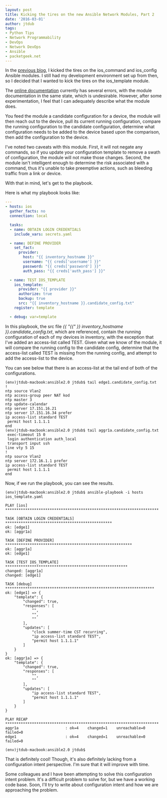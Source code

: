 ```yaml
---
layout: post
title: Kicking the tires on the new Ansible Network Modules, Part 2
date: '2016-03-01'
author: jtdub
tags:
- Python Tips
- Network Programmability
- DevOps
- Network DevOps
- Ansible
- packetgeek.net
---
```


In the [previous blog](http://www.packetgeek.net/2016/02/kicking-the-tires-with-the-new-ansible-network-modules/), I kicked the tires on the ios_command and ios_config Ansible modules. I still had my development environment set up from then, so I decided that I wanted to kick the tires on the ios_template module.

The [online documentation](http://docs.ansible.com/ansible/ios_template_module.html) currently has several errors, with the module documentation in the same state, which is undesirable. However, after some experimentation, I feel that I can adequately describe what the module does.

You feed the module a candidate configuration for a device, the module will then reach out to the device, pull its current running configuration, compare the running configuration to the candidate configuration, determine what configuration needs to be added to the device based upon the comparison, then add the configuration to the device.

I've noted two caveats with this module. First, it will not negate any commands, so if you update your configuration template to remove a swath of configuration, the module will not make those changes. Second, the module isn't intelligent enough to determine the risk associated with a command, thus it's unable to take preemptive actions, such as bleeding traffic from a link or device.

With that in mind, let's get to the playbook.

Here is what my playbook looks like:

```yaml
---
- hosts: ios
  gather_facts: no
  connection: local

  tasks:
  - name: OBTAIN LOGIN CREDENTIALS
    include_vars: secrets.yaml

  - name: DEFINE PROVIDER
    set_fact:
      provider:
        host: "{{ inventory_hostname }}"
        username: "{{ creds['username'] }}"
        password: "{{ creds['password'] }}"
        auth_pass: "{{ creds['auth_pass'] }}"

  - name: TEST IOS_TEMPLATE 
    ios_template:
      provider: "{{ provider }}"
      authorize: true
      backup: true
      src: "{{ inventory_hostname }}.candidate_config.txt"
    register: template

  - debug: var=template
```

In this playbook, the src file *{{ "{{" }} inventory_hostname }}.candidate_config.txt*, which are referenced, contain the running configuration of each of my devices in inventory, with the exception that I've added an access-list called TEST. Given what we know of the module, it will compare the running config to the candidate config, determine that the access-list called TEST is missing from the running config, and attempt to add the access-list to the device.

You can see below that there is an access-list at the tail end of both of the configurations.

```
(env)jtdub-macbook:ansible2.0 jtdub$ tail edge1.candidate_config.txt 
!
ntp source Vlan2
ntp access-group peer NAT kod
ntp master 3
ntp update-calendar
ntp server 17.151.16.21
ntp server 17.151.16.34 prefer
ip access-list standard TEST
 permit host 1.1.1.1
end
(env)jtdub-macbook:ansible2.0 jtdub$ tail aggr1a.candidate_config.txt 
 exec-timeout 15 0
 login authentication auth_local
 transport input ssh
line vty 5 15
!
ntp source Vlan2
ntp server 172.16.1.1 prefer
ip access-list standard TEST
 permit host 1.1.1.1
end
```

Now, if we run the playbook, you can see the results.

```
(env)jtdub-macbook:ansible2.0 jtdub$ ansible-playbook -i hosts ios_template.yaml 

PLAY [ios] *********************************************************************

TASK [OBTAIN LOGIN CREDENTIALS] ************************************************
ok: [edge1]
ok: [aggr1a]

TASK [DEFINE PROVIDER] *********************************************************
ok: [aggr1a]
ok: [edge1]

TASK [TEST IOS_TEMPLATE] *******************************************************
changed: [aggr1a]
changed: [edge1]

TASK [debug] *******************************************************************
ok: [edge1] => {
    "template": {
        "changed": true, 
        "responses": [
            "", 
            "", 
            ""
        ], 
        "updates": [
            "clock summer-time CST recurring", 
            "ip access-list standard TEST", 
            "permit host 1.1.1.1"
        ]
    }
}
ok: [aggr1a] => {
    "template": {
        "changed": true, 
        "responses": [
            "", 
            ""
        ], 
        "updates": [
            "ip access-list standard TEST", 
            "permit host 1.1.1.1"
        ]
    }
}

PLAY RECAP *********************************************************************
aggr1a                     : ok=4    changed=1    unreachable=0    failed=0   
edge1                      : ok=4    changed=1    unreachable=0    failed=0   

(env)jtdub-macbook:ansible2.0 jtdub$
```

That is definitely cool! Though, it's also definitely lacking from a configuration intent perspective. I'm sure that it will improve with time.

Some colleagues and I have been attempting to solve this configuration intent problem. It's a difficult problem to solve for, but we have a working code base. Soon, I'll try to write about configuration intent and how we are approaching the problem.

